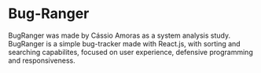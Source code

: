 # Bug-Ranger
 BugRanger was made by Cássio Amoras as a system analysis study. BugRanger is a simple bug-tracker made with React.js, with sorting and searching capabilites, focused on user experience, defensive programming and responsiveness.
